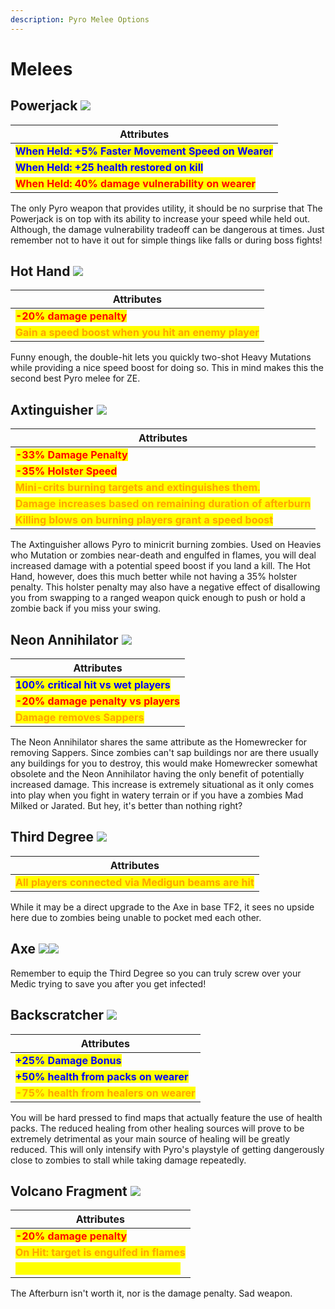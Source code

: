 ```yaml
---
description: Pyro Melee Options
---
```


# Melees

## Powerjack   ![](../../../.gitbook/assets/100px-Item\_icon\_Powerjack.png)

| Attributes                                                                          |
| ----------------------------------------------------------------------------------- |
| <mark style="color:blue;">**When Held: +5% Faster Movement Speed on Wearer**</mark> |
| <mark style="color:blue;">**When Held: +25 health restored on kill**</mark>         |
| <mark style="color:red;">**When Held: 40% damage vulnerability on wearer**</mark>   |

The only Pyro weapon that provides utility, it should be no surprise that The Powerjack is on top with its ability to increase your speed while held out. Although, the damage vulnerability tradeoff can be dangerous at times. Just remember not to have it out for simple things like falls or during boss fights!

## Hot Hand   ![](../../../.gitbook/assets/100px-Item\_icon\_Hot\_Hand.png)

| Attributes                                                                             |
| -------------------------------------------------------------------------------------- |
| <mark style="color:red;">**-20% damage penalty**</mark>                                |
| <mark style="color:orange;">**Gain a speed boost when you hit an enemy player**</mark> |

Funny enough, the double-hit lets you quickly two-shot Heavy Mutations while providing a nice speed boost for doing so. This in mind makes this the second best Pyro melee for ZE.

## Axtinguisher   ![](../../../.gitbook/assets/100px-Item\_icon\_Axtinguisher.png)

| Attributes                                                                                       |
| ------------------------------------------------------------------------------------------------ |
| <mark style="color:red;">**-33% Damage Penalty**</mark>                                          |
| <mark style="color:red;">**-35% Holster Speed**</mark>                                           |
| <mark style="color:orange;">**Mini-crits burning targets and extinguishes them.**</mark>         |
| <mark style="color:orange;">**Damage increases based on remaining duration of afterburn**</mark> |
| <mark style="color:orange;">**Killing blows on burning players grant a speed boost**</mark>      |

The Axtinguisher allows Pyro to minicrit burning zombies. Used on Heavies who Mutation or zombies near-death and engulfed in flames, you will deal increased damage with a potential speed boost if you land a kill. The Hot Hand, however, does this much better while not having a 35% holster penalty. This holster penalty may also have a negative effect of disallowing you from swapping to a ranged weapon quick enough to push or hold a zombie back if you miss your swing.

## Neon Annihilator   ![](../../../.gitbook/assets/100px-Item\_icon\_Neon\_Annihilator.png)

| Attributes                                                            |
| --------------------------------------------------------------------- |
| <mark style="color:blue;">**100% critical hit vs wet players**</mark> |
| <mark style="color:red;">**-20% damage penalty vs players**</mark>    |
| <mark style="color:orange;">**Damage removes Sappers**</mark>         |

The Neon Annihilator shares the same attribute as the Homewrecker for removing Sappers. Since zombies can't sap buildings nor are there usually any buildings for you to destroy, this would make Homewrecker somewhat obsolete and the Neon Annihilator having the only benefit of potentially increased damage. This increase is extremely situational as it only comes into play when you fight in watery terrain or if you have a zombies Mad Milked or Jarated. But hey, it's better than nothing right?

## Third Degree   ![](../../../.gitbook/assets/100px-Item\_icon\_Third\_Degree.png)

| Attributes                                                                             |
| -------------------------------------------------------------------------------------- |
| <mark style="color:orange;">**All players connected via Medigun beams are hit**</mark> |

While it may be a direct upgrade to the Axe in base TF2, it sees no upside here due to zombies being unable to pocket med each other.

## Axe   ![](../../../.gitbook/assets/100px-Item\_icon\_Fire\_Axe.png)![](../../../.gitbook/assets/100px-Item\_icon\_Lollichop.png)

Remember to equip the Third Degree so you can truly screw over your Medic trying to save you after you get infected!

## Backscratcher   ![](../../../.gitbook/assets/100px-Item\_icon\_Back\_Scratcher.png)

| Attributes                                                                |
| ------------------------------------------------------------------------- |
| <mark style="color:blue;">**+25% Damage Bonus**</mark>                    |
| <mark style="color:blue;">**+50% health from packs on wearer**</mark>     |
| <mark style="color:orange;">**-75% health from healers on wearer**</mark> |

You will be hard pressed to find maps that actually feature the use of health packs. The reduced healing from other healing sources will prove to be extremely detrimental as your main source of healing will be greatly reduced. This will only intensify with Pyro's playstyle of getting dangerously close to zombies to stall while taking damage repeatedly.

## Volcano Fragment   ![](../../../.gitbook/assets/100px-Item\_icon\_Sharpened\_Volcano\_Fragment.png)

| Attributes                                                                  |
| --------------------------------------------------------------------------- |
| <mark style="color:red;">**-20% damage penalty**</mark>                     |
| <mark style="color:orange;">**On Hit: target is engulfed in flames**</mark> |
| <mark style="color:yellow;">**Afterburn duration is 7.5 seconds**</mark>    |

The Afterburn isn't worth it, nor is the damage penalty. Sad weapon.

